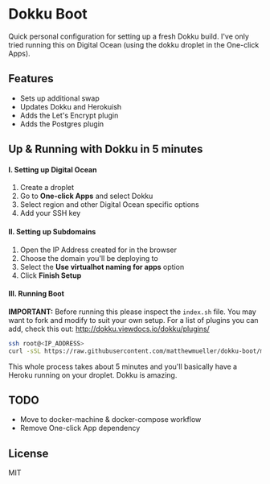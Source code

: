 # Dokku Boot

Quick personal configuration for setting up a fresh Dokku build. I've only tried running this on Digital Ocean (using the dokku droplet in the One-click Apps).

## Features

- Sets up additional swap
- Updates Dokku and Herokuish
- Adds the Let's Encrypt plugin
- Adds the Postgres plugin

## Up & Running with Dokku in 5 minutes

#### I. Setting up Digital Ocean

1. Create a droplet
2. Go to **One-click Apps** and select Dokku
3. Select region and other Digital Ocean specific options
4. Add your SSH key

#### II. Setting up Subdomains

1. Open the IP Address created for in the browser
2. Choose the domain you'll be deploying to
3. Select the **Use virtualhot naming for apps** option
4. Click **Finish Setup**

#### III. Running Boot

**IMPORTANT:** Before running this please inspect the `index.sh` file. You may want to fork and modify to suit your own setup. For a list of plugins you can add, check this out: http://dokku.viewdocs.io/dokku/plugins/

```sh
ssh root@<IP_ADDRESS>
curl -sSL https://raw.githubusercontent.com/matthewmueller/dokku-boot/master/index.sh | bash /dev/stdin
```

This whole process takes about 5 minutes and you'll basically have a Heroku running on your droplet. Dokku is amazing.

## TODO

- Move to docker-machine & docker-compose workflow
- Remove One-click App dependency

## License

MIT
